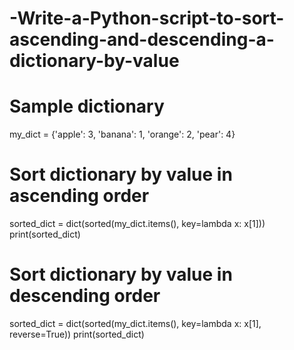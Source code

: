 # -Write-a-Python-script-to-sort-ascending-and-descending-a-dictionary-by-value

 # Sample dictionary
my_dict = {'apple': 3, 'banana': 1, 'orange': 2, 'pear': 4}
# Sort dictionary by value in ascending order
sorted_dict = dict(sorted(my_dict.items(), key=lambda x: x[1]))
print(sorted_dict)
# Sort dictionary by value in descending order
sorted_dict = dict(sorted(my_dict.items(), key=lambda x: x[1], reverse=True))
print(sorted_dict)
